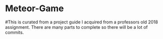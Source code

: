 # Meteor-Game
#This is curated from a project guide I acquired from a professors old 2018 assignment. There are many parts to complete so there will be a lot of commits.
